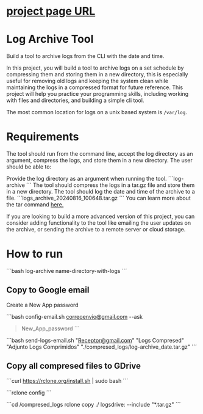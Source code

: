 # [project page URL](https://roadmap.sh/projects/log-archive-tool)    
# Log Archive Tool
Build a tool to archive logs from the CLI with the date and time.

In this project, you will build a tool to archive logs on a set schedule by compressing them and storing them in a new directory, this is especially useful for removing old logs and keeping the system clean while maintaining the logs in a compressed format for future reference. This project will help you practice your programming skills, including working with files and directories, and building a simple cli tool.

The most common location for logs on a unix based system is `/var/log`.

# Requirements
The tool should run from the command line, accept the log directory as an argument, compress the logs, and store them in a new directory. The user should be able to:

Provide the log directory as an argument when running the tool.
´´´log-archive <log-directory>
´´´
The tool should compress the logs in a tar.gz file and store them in a new directory.
The tool should log the date and time of the archive to a file.
´´´logs_archive_20240816_100648.tar.gz
´´´
You can learn more about the tar command [here.](https://www.gnu.org/software/tar/manual/tar.html)

If you are looking to build a more advanced version of this project, you can consider adding functionality to the tool like emailing the user updates on the archive, or sending the archive to a remote server or cloud storage.


#  How to run

´´´bash log-archive name-directory-with-logs
´´´

## Copy to Google email
Create a New App password

´´´bash config-email.sh correoenvio@gmail.com --ask
> New_App_password
´´´

´´´bash send-logs-email.sh "Receptor@gmail.com" "Logs Compresed" "Adjunto Logs Comprimidos" "./compresed_logs/log-archive_date.tar.gz"
´´´

## Copy all compresed files to GDrive

´´´curl https://rclone.org/install.sh | sudo bash
´´´

´´´rclone config
´´´

´´´cd /compresed_logs
rclone copy ./ logsdrive: --include "*.tar.gz"
´´´
